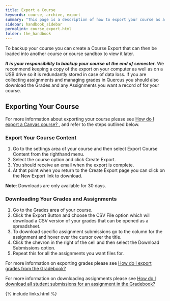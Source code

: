 ```yaml
---
title: Export a Course
keywords: course, archive, export
summary: "This page is a description of how to export your course as a backup."
sidebar: handbook_sidebar
permalink: course_export.html
folder: the_handbook
---
```


To backup your course you can create a Course Export that can then be loaded into another course or course sandbox to view it later.

*__It is your responsibility to backup your course at the end of semester__*. We recommend keeping a copy of the export on your computer as well as on a USB drive so it is redundantly stored in case of data loss. If you are collecting assignments and managing grades in Quercus you should also download the Grades and any Assignments you want a record of for your course.

## Exporting Your Course

For more information about exporting your course please see [How do I export a Canvas course?
](https://community.canvaslms.com/docs/DOC-12785-415241323), and refer to the steps outlined below.

### Export Your Course Content

1. Go to the settings area of your course and then select Export Course Content from the righthand menu.
2. Select the course option and click Create Export.
3. You should receive an email when the export is complete.
4. At that point when you return to the Create Export page you can click on the New Export link to download.

**Note**: Downloads are only available for 30 days.


### Downloading Your Grades and Assignments

1. Go to the Grades area of your course.
2. Click the Export Button and choose the CSV File option which will download a CSV version of your grades that can be opened as a spreadsheet.
3. To download specific assignment submissions go to the column for the assignment and hover over the cursor over the title.
4. Click the chevron in the right of the cell and then select the Download Submissions option.
5. Repeat this for all the assignments you want files for.

For more information on exporting grades please see [How do I export grades from the Gradebook?](https://community.canvaslms.com/docs/DOC-12811-415255012)

For more information on downloading assignments please see [How do I download all student submissions for an assignment in the Gradebook?](https://community.canvaslms.com/docs/DOC-12813)


{% include links.html %}
